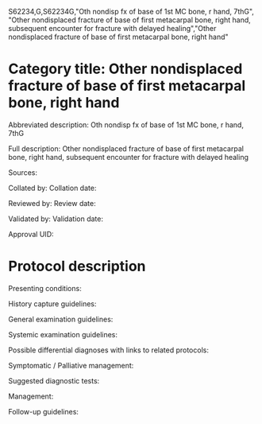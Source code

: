 S62234,G,S62234G,"Oth nondisp fx of base of 1st MC bone, r hand, 7thG", "Other nondisplaced fracture of base of first metacarpal bone, right hand, subsequent encounter for fracture with delayed healing","Other nondisplaced fracture of base of first metacarpal bone, right hand"
# Category title: Other nondisplaced fracture of base of first metacarpal bone, right hand

Abbreviated description: Oth nondisp fx of base of 1st MC bone, r hand, 7thG

Full description: Other nondisplaced fracture of base of first metacarpal bone, right hand, subsequent encounter for fracture with delayed healing

Sources:

Collated by:
Collation date:

Reviewed by:
Review date:

Validated by:
Validation date:

Approval UID:

# Protocol description

Presenting conditions:

History capture guidelines:

General examination guidelines:

Systemic examination guidelines:

Possible differential diagnoses with links to related protocols:

Symptomatic / Palliative management:

Suggested diagnostic tests:

Management:

Follow-up guidelines:

